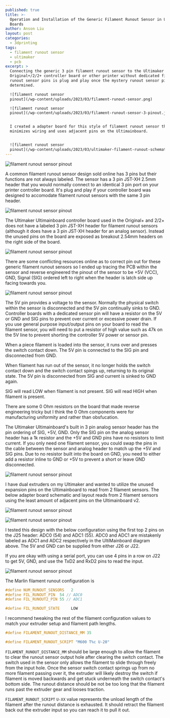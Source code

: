 ```yaml
---
published: true
title: >-
  Operation and Installation of the Generic Filament Runout Sensor in Ultimaker
  Boards
author: Anson Liu
layout: post
categories:
  - 3dprinting
tags:
  - filament runout sensor
  - ultimaker
  - pcb
excerpt: >
  Connecting the generic 3 pin filament runout sensor to the Ultimaker
  Original+/2/2+ controller board or other printer without dedicated filament
  runout sensor pins is plug and play once the mystery runout sensor pin out is
  determined.

  ![filament runout sensor
  pinout](/wp-content/uploads/2023/03/filament-runout-sensor.png)

  ![filament runout sensor
  pinout](/wp-content/uploads/2023/03/filament-runout-sensor-3-pinout.jpg)


  I created a adapter board for this style of filament runout sensor that
  minimizes wiring and uses adjacent pins on the Ultimainboard. 


  ![filament runout sensor
  pinout](/wp-content/uploads/2023/03/ultimaker-filament-runout-schematic.png)
---
```


![filament runout sensor pinout](/wp-content/uploads/2023/03/filament-runout-sensor.png)

A common filament runout sensor design sold online has 3 pins but their functions are not always labeled. The sensor has a 3 pin JST-XH 2.5mm header that you would normally connect to an identical 3 pin port on your printer controller board. It's plug and play if your controller board was designed to accomodate filament runout sensors with the same 3 pin header.

![filament runout sensor pinout](/wp-content/uploads/2023/03/jst-xh-3-pin.jpg)

The Ultimaker Ultimainboard controller board used in the Original+ and 2/2+ does not have a labeled 3 pin JST-XH header for filament runout sensors (although it does have a 3 pin JST-XH header for an analog sensor). Instead the unused pins on the board are exposed as breakout 2.54mm headers on the right side of the board.

![filament runout sensor pinout](/wp-content/uploads/2023/03/ultimainboardv2-overview.png)

There are some conflicting resources online as to correct pin out for these generic filament runout sensors so I ended up tracing the PCB within the sensor and reverse engineered the pinout of the sensor to be +5V (VCC), GND, Signal (SIG) ordered left to right when the header is latch side up facing towards you.

![filament runout sensor pinout](/wp-content/uploads/2023/03/filament-runout-sensor-3-pinout.jpg)

The 5V pin provides a voltage to the sensor. Normally the physical switch within the sensor is disconnected and the 5V pin continually sinks to GND. Controller boards with a dedicated sensor pin will have a resistor on the 5V or GND and SIG pins to prevent over current or excessive power drain. If you use general purpose input/output pins on your board to read the filament sensor, you will need to put a resistor of high value such as 47k on the 5V line to prevent shorting the controller 5V power or sensor pin.

When a piece filament is loaded into the sensor, it runs over and presses the switch contact down. The 5V pin is connected to the SIG pin and disconnected from GND.

When filament has run out of the sensor, it no longer holds the switch contact down and the switch contact spings up, returning to its original state. The 5V pin is disconnected from SIG and current is sinked to GND again.

SIG will read LOW when filament is not present. SIG will read HIGH when filament is present.

There are some 0 Ohm resistors on the board that made reverse engineering tricky but I think the 0 Ohm components were for manufacturing uniformity and rather than obsfucation.

The Ultimaker Ultimainboard's built in 3 pin analog sensor header has the pin ordering of SIG, +5V, GND. Only the SIG pin on the analog sensor header has a 1k resistor and the +5V and GND pins have no resistors to limit current. If you only need one filament sensor, you could swap the pins in the cable between the sensor and analog header to match up the +5V and SIG pins. Due to no resistor built into the board on GND, you need to either add a resistor inline to GND or +5V to prevent a short or leave GND disconnected.

![filament runout sensor pinout](/wp-content/uploads/2023/03/ultimainboard-analog-sensor-header-schematic.png)

I have dual extruders on my Ultimaker and wanted to utilize the unused expansion pins on the Ultimainboard to read from 2 filament sensors. The below adapter board schematic and layout reads from 2 filament sensors using the least amount of adjacent pins on the Ultimainboard v2.

![filament runout sensor pinout](/wp-content/uploads/2023/03/ultimaker-filament-runout-schematic.png)

![filament runout sensor pinout](/wp-content/uploads/2023/03/ultimaker-filament-runout-board.png)

I tested this design with the below configuration using the first top 2 pins on the J25 header: ADC0 (54) and ADC1 (55). ADC0 and ADC1 are mistakenly labeled as ADC1 and ADC2 respectively in the UltiMainboard diagram above. The 5V and GND can be supplied from either J26 or J22. 

If you are okay with using a serial port, you can use 4 pins in a row on J22 to get 5V, GND, and use the TxD2 and RxD2 pins to read the input. 

![filament runout sensor pinout](/wp-content/uploads/2023/03/ultimainboard-expansion-pins-detail.png)

The Marlin filament runout configuration is

```c
#define NUM_RUNOUT_SENSORS   2
#define FIL_RUNOUT_PIN  54 // ADC0
#define FIL_RUNOUT2_PIN 55 // ADC1

#define FIL_RUNOUT_STATE     LOW   
```

I recommend tweaking the rest of the filament configuration values to match your extruder setup and filament path lengths.

```c
#define FILAMENT_RUNOUT_DISTANCE_MM 35

#define FILAMENT_RUNOUT_SCRIPT "M600 T%c U-20"
```

`FILAMENT_RUNOUT_DISTANCE_MM` should be large enough to allow the filament to clear the runout sensor output hole after clearing the switch contact. The switch used in the sensor only allows the filament to slide through freely from the input hole. Once the sensor switch contact springs up from no more filament passing over it, the extruder will likely destroy the switch if filament is moved backwards and get stuck underneath the switch contact's bottom side. The runout distance should be not be too long that the filament runs past the extruder gear and looses traction.

`FILAMENT_RUNOUT_SCRIPT` `U-XX` value represents the unload length of the filament after the runout distance is exhausted. It should retract the filament back out the extruder input so you can reach it to pull it out.

